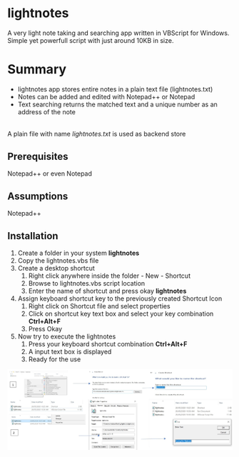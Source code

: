 # lightnotes
A very light note taking and searching app written in VBScript for Windows.
Simple yet powerfull script with just around 10KB in size.

# Summary
* lightnotes app stores entire notes in a plain text file (lightnotes.txt)
* Notes can be added and edited with Notepad++ or Notepad
* Text searching returns the matched text and a unique number as an address of the note 

###### 
A plain file with name *lightnotes.txt* is used as backend store 

## Prerequisites
Notepad++ or even Notepad

## Assumptions
Notepad++


## Installation

1. Create a folder in your system **lightnotes**
1. Copy the lightnotes.vbs file
1. Create a desktop shortcut 
   1. Right click anywhere inside the folder - New - Shortcut
   1. Browse to lightnotes.vbs script location
   1. Enter the name of shortcut and press okay **lightnotes**
1. Assign keyboard shortcut key to the previously created Shortcut Icon
   1. Right click on Shortcut file and select properties
   1. Click on shortcut key text box and select your key combination **Ctrl+Alt+F**
   1. Press Okay
1. Now try to execute the lightnotes
   1. Press your keyboard shortcut combination **Ctrl+Alt+F**
   1. A input text box is displayed
   1. Ready for the use
  
![Image description](https://github.com/sourceplant/lightnotes/blob/master/installation.jpg)
